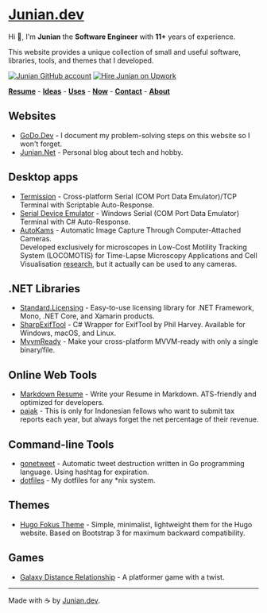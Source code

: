 # [Junian.dev](/)

Hi 👋, I'm **Junian** the **Software Engineer** with **11+** years of experience.

This website provides a unique collection of small and useful software, libraries, tools, and themes that I developed.

[![Junian GitHub account](https://img.shields.io/badge/github-%23121011.svg?style=for-the-badge&logo=github&logoColor=white "Junian GitHub Account")](https://github.com/junian)
[![Hire Junian on Upwork](https://img.shields.io/badge/UpWork-6FDA44?style=for-the-badge&logo=Upwork&logoColor=white "Hire Junian on Upwork")](https://www.junian.dev/upwork/)

**[Resume](/resume/)** - **[Ideas](/ideas/)** - **[Uses](/uses/)** - **[Now](/now/)** - **[Contact](/contact/)** - **[About](/about/)**

## Websites

- [GoDo.Dev](https://www.godo.dev/) - I document my problem-solving steps on this website so I won't forget.
- [Junian.Net](https://www.junian.net/) - Personal blog about tech and hobby.
  
## Desktop apps
- [Termission](/termission/) - Cross-platform Serial (COM Port Data Emulator)/TCP Terminal with Scriptable Auto-Response.
- [Serial Device Emulator](/serial-device-emulator/) - Windows Serial (COM Port Data Emulator) Terminal with C# Auto-Response.
- [AutoKams](/AutoKams/) - Automatic Image Capture Through Computer-Attached Cameras.<br />
  Developed exclusively for microscopes in Low-Cost Motility Tracking System (LOCOMOTIS) for Time-Lapse Microscopy Applications and Cell Visualisation [research](https://journals.plos.org/plosone/article?id=10.1371/journal.pone.0103547), but it actually can be used to any cameras.

## .NET Libraries

- [Standard.Licensing](/Standard.Licensing/) - Easy-to-use licensing library for .NET Framework, Mono, .NET Core, and Xamarin products.
- [SharpExifTool](/SharpExifTool/) - C# Wrapper for ExifTool by Phil Harvey. Available for Windows, macOS, and Linux.
- [MvvmReady](/mvvmready/) - Make your cross-platform MVVM-ready with only a single binary/file.

## Online Web Tools

- [Markdown Resume](/markdown-resume/) - Write your Resume in Markdown. ATS-friendly and optimized for developers.
- [pajak](/pajak/) - This is only for Indonesian fellows who want to submit tax reports each year, but always forget the net percentage of their revenue.

## Command-line Tools

- [gonetweet](/gonetweet/) - Automatic tweet destruction written in Go programming language. Using hashtag for expiration.
- [dotfiles](/dotfiles/) - My dotfiles for any *nix system.

## Themes

- [Hugo Fokus Theme](/hugo-fokus/) - Simple, minimalist, lightweight them for the Hugo website. Based on Bootstrap 3 for maximum backward compatibility.

## Games

- [Galaxy Distance Relationship](/ggj14-gdr/) - A platformer game with a twist.

---

Made with ☕ by [Junian.dev](https://www.junian.dev).
